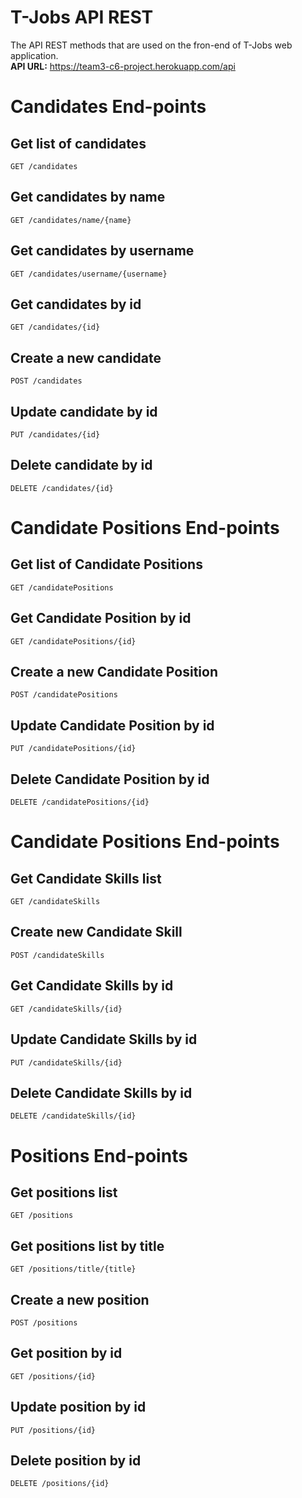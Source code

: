 # T-Jobs API REST  
The API REST methods that are used on the fron-end of T-Jobs web application.  
**API URL:** https://team3-c6-project.herokuapp.com/api  

# Candidates End-points  
## Get list of candidates  

```
GET /candidates
```  

## Get candidates by name  

```
GET /candidates/name/{name}
```

## Get candidates by username  

```
GET /candidates/username/{username}
```

## Get candidates by id  

```
GET /candidates/{id}
```

## Create a new candidate  

```
POST /candidates  
```

## Update candidate by id  

```
PUT /candidates/{id}
```

## Delete candidate by id 

```
DELETE /candidates/{id}
```

# Candidate Positions End-points  
## Get list of Candidate Positions  

```
GET /candidatePositions
```  

## Get Candidate Position by id  

```
GET /candidatePositions/{id}
```

## Create a new Candidate Position

```
POST /candidatePositions
```  

## Update Candidate Position by id

```
PUT /candidatePositions/{id}
```

## Delete Candidate Position by id

```
DELETE /candidatePositions/{id}
```

# Candidate Positions End-points    
## Get Candidate Skills list
```
GET /candidateSkills
```
## Create new Candidate Skill
```
POST /candidateSkills
```
## Get Candidate Skills by id
```
GET /candidateSkills/{id}
```
## Update Candidate Skills by id
```
PUT /candidateSkills/{id}
```
## Delete Candidate Skills by id
```
DELETE /candidateSkills/{id}
```
# Positions End-points  
## Get positions list
```
GET /positions
```
## Get positions list by title
```
GET /positions/title/{title}
```
## Create a new position
```
POST /positions
```
## Get position by id
```
GET /positions/{id}
```
## Update position by id
```
PUT /positions/{id}
```
## Delete position by id
```
DELETE /positions/{id}
```








